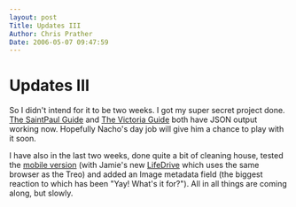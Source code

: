 ```yaml
---
layout: post
Title: Updates III  
Author: Chris Prather
Date: 2006-05-07 09:47:59
---
```


# Updates III
So I didn't intend for it to be two weeks. I got my super secret project done. [The SaintPaul Guide][1] and [The Victoria Guide][2] both have JSON output working now. Hopefully Nacho's day job will give him a chance to play with it soon. 

I have also in the last two weeks, done quite a bit of cleaning house, tested the [mobile version][3] (with Jamie's new [LifeDrive][4] which uses the same browser as the Treo) and added an Image metadata field (the biggest reaction to which has been "Yay! What's it for?"). All in all things are coming along, but slowly.

[1]: http://saintpaul.openguides.org/ "The Open Guide to the Twin Cities"
[2]: http://victoria.openguides.org/ "The Open Guide to Victoria"
[3]: http://mobile.saintpaul.openguides.org/ "The Open Guide to the Twin Cities"
[4]: http://www.palm.com
